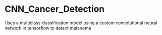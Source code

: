# CNN_Cancer_Detection
Uses a multiclass classification model using a custom convolutional neural network in tensorflow to detect melanoma
